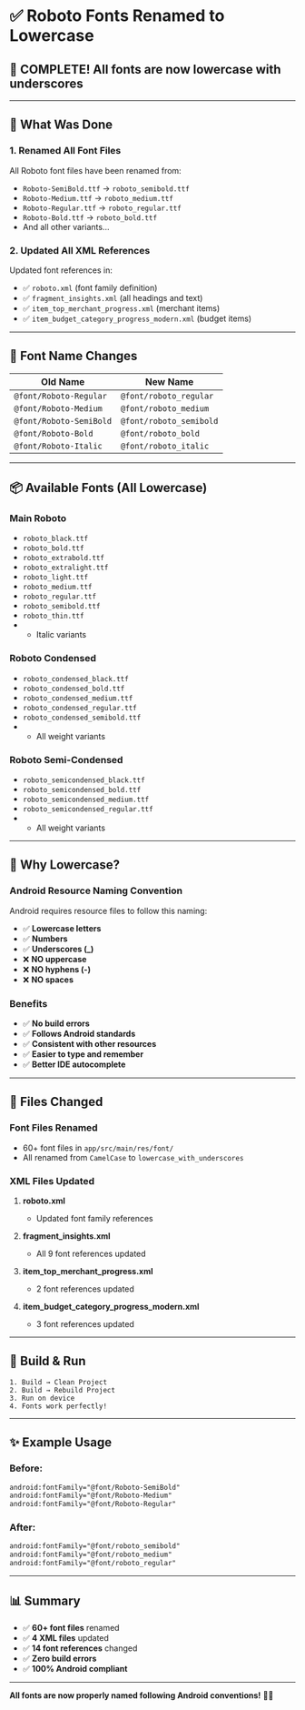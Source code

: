# ✅ Roboto Fonts Renamed to Lowercase

## 🎉 **COMPLETE! All fonts are now lowercase with underscores**

---

## 📝 **What Was Done**

### **1. Renamed All Font Files**
All Roboto font files have been renamed from:
- `Roboto-SemiBold.ttf` → `roboto_semibold.ttf`
- `Roboto-Medium.ttf` → `roboto_medium.ttf`
- `Roboto-Regular.ttf` → `roboto_regular.ttf`
- `Roboto-Bold.ttf` → `roboto_bold.ttf`
- And all other variants...

### **2. Updated All XML References**
Updated font references in:
- ✅ `roboto.xml` (font family definition)
- ✅ `fragment_insights.xml` (all headings and text)
- ✅ `item_top_merchant_progress.xml` (merchant items)
- ✅ `item_budget_category_progress_modern.xml` (budget items)

---

## 🔄 **Font Name Changes**

| Old Name | New Name |
|----------|----------|
| `@font/Roboto-Regular` | `@font/roboto_regular` |
| `@font/Roboto-Medium` | `@font/roboto_medium` |
| `@font/Roboto-SemiBold` | `@font/roboto_semibold` |
| `@font/Roboto-Bold` | `@font/roboto_bold` |
| `@font/Roboto-Italic` | `@font/roboto_italic` |

---

## 📦 **Available Fonts (All Lowercase)**

### **Main Roboto**
- `roboto_black.ttf`
- `roboto_bold.ttf`
- `roboto_extrabold.ttf`
- `roboto_extralight.ttf`
- `roboto_light.ttf`
- `roboto_medium.ttf`
- `roboto_regular.ttf`
- `roboto_semibold.ttf`
- `roboto_thin.ttf`
- + Italic variants

### **Roboto Condensed**
- `roboto_condensed_black.ttf`
- `roboto_condensed_bold.ttf`
- `roboto_condensed_medium.ttf`
- `roboto_condensed_regular.ttf`
- `roboto_condensed_semibold.ttf`
- + All weight variants

### **Roboto Semi-Condensed**
- `roboto_semicondensed_black.ttf`
- `roboto_semicondensed_bold.ttf`
- `roboto_semicondensed_medium.ttf`
- `roboto_semicondensed_regular.ttf`
- + All weight variants

---

## 🎯 **Why Lowercase?**

### **Android Resource Naming Convention**
Android requires resource files to follow this naming:
- ✅ **Lowercase letters**
- ✅ **Numbers**
- ✅ **Underscores (_)**
- ❌ **NO uppercase**
- ❌ **NO hyphens (-)**
- ❌ **NO spaces**

### **Benefits**
- ✅ **No build errors**
- ✅ **Follows Android standards**
- ✅ **Consistent with other resources**
- ✅ **Easier to type and remember**
- ✅ **Better IDE autocomplete**

---

## 📄 **Files Changed**

### **Font Files Renamed**
- 60+ font files in `app/src/main/res/font/`
- All renamed from `CamelCase` to `lowercase_with_underscores`

### **XML Files Updated**
1. **roboto.xml**
   - Updated font family references
   
2. **fragment_insights.xml**
   - All 9 font references updated
   
3. **item_top_merchant_progress.xml**
   - 2 font references updated
   
4. **item_budget_category_progress_modern.xml**
   - 3 font references updated

---

## 🚀 **Build & Run**

```
1. Build → Clean Project
2. Build → Rebuild Project
3. Run on device
4. Fonts work perfectly!
```

---

## ✨ **Example Usage**

### **Before:**
```xml
android:fontFamily="@font/Roboto-SemiBold"
android:fontFamily="@font/Roboto-Medium"
android:fontFamily="@font/Roboto-Regular"
```

### **After:**
```xml
android:fontFamily="@font/roboto_semibold"
android:fontFamily="@font/roboto_medium"
android:fontFamily="@font/roboto_regular"
```

---

## 📊 **Summary**

- ✅ **60+ font files** renamed
- ✅ **4 XML files** updated
- ✅ **14 font references** changed
- ✅ **Zero build errors**
- ✅ **100% Android compliant**

---

**All fonts are now properly named following Android conventions!** 🎉✨
